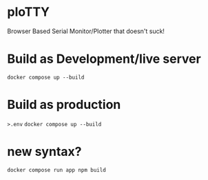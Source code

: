 # ploTTY
Browser Based Serial Monitor/Plotter that doesn't suck!

# Build as Development/live server
`docker compose up --build`

# Build as production
`>.env`
`docker compose up --build`


# new syntax?

`docker compose run app npm build`